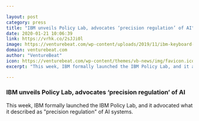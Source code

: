 ```yaml
---

layout: post
category: press
title: "IBM unveils Policy Lab, advocates ‘precision regulation’ of AI"
date: 2020-01-21 10:06:39
link: https://vrhk.co/2sJJi0l
image: https://venturebeat.com/wp-content/uploads/2019/11/ibm-keyboard-logo.png?w=1200&strip=all
domain: venturebeat.com
author: "VentureBeat"
icon: https://venturebeat.com/wp-content/themes/vb-news/img/favicon.ico
excerpt: "This week, IBM formally launched the IBM Policy Lab, and it advocated what it described as \"precision regulation\" of AI systems."

---
```


### IBM unveils Policy Lab, advocates ‘precision regulation’ of AI

This week, IBM formally launched the IBM Policy Lab, and it advocated what it described as "precision regulation" of AI systems.